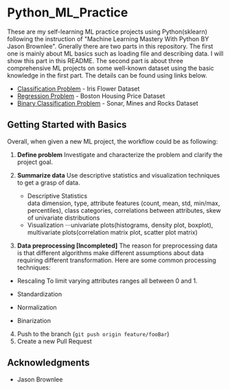 # Python_ML_Practice

These are my self-learning ML practice projects using Python(sklearn) following the instruction of "Machine Learning Mastery With Python BY Jason Brownlee".
Gnerally there are two parts in this repository. The first one is mainly about ML basics such as loading file and describing data. I will show this part in this README.  The second part is about three comprehensive ML projects on some well-known dataset using the basic knowledge in the first part. The details can be found using links below.


* [Classification Problem](https://github.com/yezhilengyue/Python_ML_Practice/tree/master/Projects/%5BClassification%5D_iris) - Iris Flower Dataset
* [Regression Problem](https://github.com/yezhilengyue/Python_ML_Practice/tree/master/Projects/%5BRegression%5Dhouse_price) - Boston Housing Price Dataset
* [Binary Classification Problem](https://github.com/yezhilengyue/Python_ML_Practice/tree/master/Projects/%5BClassification-bi%5Dsonar_rock) - Sonar, Mines and Rocks Dataset


## Getting Started with Basics

Overall, when given a new ML project, the workflow could be as following:
1. **Define problem**
  Investigate and characterize the problem and clarify the project goal.

2. **Summarize data**
  Use descriptive statistics and visualization techniques to get a grasp of data. 
   - Descriptive Statistics <br />
data dimension, type, attribute features (count, mean, std, min/max, percentiles), class categories, correlations between attributes, skew of univariate distributions
   - Visualization
  ⋅⋅⋅univariate plots(histograms, density plot, boxplot), multivariate plots(correlation matrix plot, scatter plot matrix)

3. **Data preprocessing [Incompleted]**
  The reason for preprocessing data is that different algorithms make different assumptions about data requiring different transformation. Here are some common processing techniques:
  * Rescaling
    To limit varying attributes ranges all between 0 and 1. 
            
  * Standardization
  * Normalization
  * Binarization
  

4. Push to the branch (`git push origin feature/fooBar`)
5. Create a new Pull Request


## Acknowledgments

* Jason Brownlee

